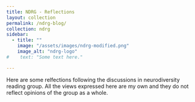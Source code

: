 ```yaml
---
title: NDRG - Reflections
layout: collection
permalink: /ndrg-blog/
collection: ndrg
sidebar:
  - title: ""
    image: "/assets/images/ndrg-modified.png"
    image_alt: "ndrg-logo"
#    text: "Some text here."

---
```


Here are some relfections following the discussions in neurodiversity reading group. All the views expressed here are my own and they do not reflect opinions of the group as a whole.
